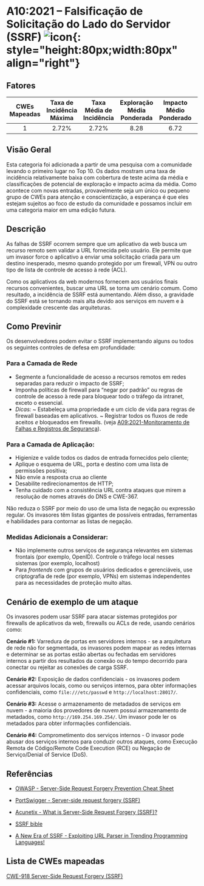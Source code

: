 # A10:2021 – Falsificação de Solicitação do Lado do Servidor (SSRF)    ![icon](assets/TOP_10_Icons_Final_SSRF.png){: style="height:80px;width:80px" align="right"}

## Fatores

| CWEs Mapeadas | Taxa de Incidência Máxima | Taxa Média de Incidência | Exploração Média Ponderada | Impacto Médio Ponderado | Cobertura Máxima | Média de Cobertura | Total de Ocorrências | Total de CVEs |
|:-------------:|:--------------------:|:--------------------:|:--------------:|:--------------:|:----------------------:|:---------------------:|:-------------------:|:------------:|
| 1           | 2.72%              | 2.72%              | 8.28                 | 6.72                | 67.72%       | 67.72%       | 9,503             | 385        |

## Visão Geral

Esta categoria foi adicionada a partir de uma pesquisa com a comunidade levando o primeiro lugar no Top 10. Os dados mostram uma taxa de incidência relativamente baixa com cobertura de teste acima da média e classificações de potencial de exploração e impacto acima da média. Como acontece com novas entradas, provavelmente seja um único ou pequeno grupo de CWEs para atenção e conscientização, a esperança é que eles estejam sujeitos ao foco de estudo da comunidade e possamos incluir em uma categoria maior em uma edição futura.

## Descrição

As falhas de SSRF ocorrem sempre que um aplicativo da web busca um recurso remoto sem validar a URL fornecida pelo usuário. Ele permite que um invasor force o aplicativo a enviar uma solicitação criada para um destino inesperado, mesmo quando protegido por um firewall, VPN ou outro tipo de lista de controle de acesso à rede (ACL).

Como os aplicativos da web modernos fornecem aos usuários finais recursos convenientes, buscar uma URL se torna um cenário comum. Como resultado, a incidência de SSRF está aumentando. Além disso, a gravidade do SSRF está se tornando mais alta devido aos serviços em nuvem e à complexidade crescente das arquiteturas.

## Como Previnir

Os desenvolvedores podem evitar o SSRF implementando alguns ou todos os seguintes controles de defesa em profundidade:

### **Para a Camada de Rede**

- Segmente a funcionalidade de acesso a recursos remotos em redes separadas para reduzir o impacto de SSRF;
- Imponha políticas de firewall para “negar por padrão” ou regras de controle de acesso à rede para bloquear todo o tráfego da intranet, exceto o essencial.
- *Dicas:*
~ Estabeleça uma propriedade e um ciclo de vida para regras de firewall baseadas em aplicativos.
~ Registrar todos os fluxos de rede aceitos *e* bloqueados em firewalls.
(veja [A09:2021-Monitoramento de Falhas e Registros de Segurança](A09_2021-Security_Logging_and_Monitoring_Failures.pt_BR.md)).
    
### **Para a Camada de Aplicação:**

- Higienize e valide todos os dados de entrada fornecidos pelo cliente;
- Aplique o esquema de URL, porta e destino com uma lista de permissões positiva;
- Não envie a resposta crua ao cliente
- Desabilite redirecionamentos de HTTP;
- Tenha cuidado com a consistência URL contra ataques que mirem a resolução de nomes através do DNS e CWE-367.

Não reduza o SSRF por meio do uso de uma lista de negação ou expressão regular. Os invasores têm listas gigantes de possíveis entradas, ferramentas e habilidades para contornar as listas de negação.

### **Medidas Adicionais a Considerar:**
    
- Não implemente outros serviços de segurança relevantes em sistemas frontais (por exemplo, OpenID). Controle o tráfego local nesses sistemas (por exemplo, localhost)
- Para *frontends* com grupos de usuários dedicados e gerenciáveis, use criptografia de rede (por exemplo, VPNs) em sistemas independentes para as necessidades de proteção muito altas.

## Cenário de exemplo de um ataque

Os invasores podem usar SSRF para atacar sistemas protegidos por firewalls de aplicativos da web, firewalls ou ACLs de rede, usando cenários como:

**Cenário #1:** Varredura de portas em servidores internos - se a arquitetura de rede não for segmentada, os invasores podem mapear as redes internas e determinar se as portas estão abertas ou fechadas em servidores internos a partir dos resultados da conexão ou do tempo decorrido para conectar ou rejeitar as conexões de carga SSRF.

**Cenário #2:** Exposição de dados confidenciais - os invasores podem acessar arquivos locais, como ou serviços internos, para obter informações confidenciais, como `file:///etc/passwd` e `http://localhost:28017/`.

**Cenário #3:** Acesse o armazenamento de metadados de serviços em nuvem - a maioria dos provedores de nuvem possui armazenamento de metadados, como `http://169.254.169.254/`. Um invasor pode ler os metadados para obter informações confidenciais.

**Cenário #4:** Comprometimento dos serviços internos - O invasor pode abusar dos serviços internos para conduzir outros ataques, como Execução Remota de Código/Remote Code Execution (RCE) ou Negação de Serviço/Denial of Service (DoS). 

## Referências

-   [OWASP - Server-Side Request Forgery Prevention Cheat
    Sheet](https://cheatsheetseries.owasp.org/cheatsheets/Server_Side_Request_Forgery_Prevention_Cheat_Sheet.html)

-   [PortSwigger - Server-side request forgery
    (SSRF)](https://portswigger.net/web-security/ssrf)

-   [Acunetix - What is Server-Side Request Forgery
    (SSRF)?](https://www.acunetix.com/blog/articles/server-side-request-forgery-vulnerability/)

-   [SSRF
    bible](https://cheatsheetseries.owasp.org/assets/Server_Side_Request_Forgery_Prevention_Cheat_Sheet_SSRF_Bible.pdf)

-   [A New Era of SSRF - Exploiting URL Parser in Trending Programming
    Languages!](https://www.blackhat.com/docs/us-17/thursday/us-17-Tsai-A-New-Era-Of-SSRF-Exploiting-URL-Parser-In-Trending-Programming-Languages.pdf)

## Lista de CWEs mapeadas

[CWE-918 Server-Side Request Forgery (SSRF)](https://cwe.mitre.org/data/definitions/918.html)
